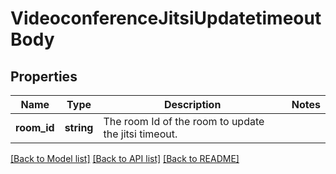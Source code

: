 # VideoconferenceJitsiUpdatetimeoutBody

## Properties
Name | Type | Description | Notes
------------ | ------------- | ------------- | -------------
**room_id** | **string** | The room Id of the room to update the jitsi timeout. | 

[[Back to Model list]](../../README.md#documentation-for-models) [[Back to API list]](../../README.md#documentation-for-api-endpoints) [[Back to README]](../../README.md)

